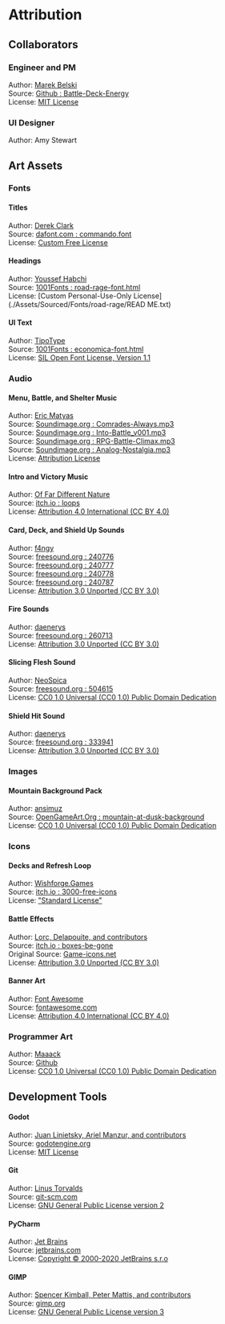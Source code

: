# Attribution
## Collaborators
### Engineer and PM
Author: [Marek Belski](https://github.com/Maaack)  
Source: [Github : Battle-Deck-Energy](https://github.com/Maaack/Battle-Deck-Energy)  
License: [MIT License](./LICENSE.md)

### UI Designer
Author: Amy Stewart  

## Art Assets
### Fonts
#### Titles
Author: [Derek Clark](http://defaulterror.za.net)  
Source: [dafont.com : commando.font](https://www.dafont.com/commando.font)  
License: [Custom Free License](./Assets/Sourced/Fonts/commando/ReadMe.txt)

#### Headings
Author: [Youssef Habchi](https://youssef-habchi.com/)  
Source: [1001Fonts : road-rage-font.html](https://www.1001fonts.com/road-rage-font.html)  
License: [Custom Personal-Use-Only License](./Assets/Sourced/Fonts/road-rage/READ ME.txt)

#### UI Text
Author: [TipoType](https://www.1001fonts.com/users/TipoType/)  
Source: [1001Fonts : economica-font.html](https://www.1001fonts.com/economica-font.html)  
License: [SIL Open Font License, Version 1.1](./Assets/Sourced/Fonts/economica/SIL-Open-Font-License.txt)

### Audio
#### Menu, Battle, and Shelter Music
Author: [Eric Matyas](www.soundimage.org)  
Source: [Soundimage.org : Comrades-Always.mp3](https://soundimage.org/wp-content/uploads/2020/06/Comrades-Always.mp3)  
Source: [Soundimage.org : Into-Battle_v001.mp3](http://soundimage.org/wp-content/uploads/2016/07/Into-Battle_v001.mp3)  
Source: [Soundimage.org : RPG-Battle-Climax.mp3](http://soundimage.org/wp-content/uploads/2014/07/RPG-Battle-Climax.mp3)  
Source: [Soundimage.org : Analog-Nostalgia.mp3](http://soundimage.org/wp-content/uploads/2016/04/Analog-Nostalgia.mp3)   
License: [Attribution License](https://soundimage.org/attribution-info/)

#### Intro and Victory Music
Author: [Of Far Different Nature](https://fardifferent.itch.io/)  
Source: [itch.io : loops](https://fardifferent.itch.io/loops)  
License: [Attribution 4.0 International (CC BY 4.0)](https://creativecommons.org/licenses/by/4.0/)

#### Card, Deck, and Shield Up Sounds
Author: [f4ngy](https://freesound.org/people/f4ngy/)  
Source: [freesound.org : 240776](https://freesound.org/people/f4ngy/sounds/240776/)  
Source: [freesound.org : 240777](https://freesound.org/people/f4ngy/sounds/240777/)  
Source: [freesound.org : 240778](https://freesound.org/people/f4ngy/sounds/240778/)  
Source: [freesound.org : 240787](https://freesound.org/people/f4ngy/sounds/240787/)  
License: [Attribution 3.0 Unported (CC BY 3.0)](http://creativecommons.org/licenses/by/3.0/)

#### Fire Sounds
Author: [daenerys](https://freesound.org/people/daenerys/)  
Source: [freesound.org : 260713](https://freesound.org/people/daenerys/sounds/260713/)  
License: [Attribution 3.0 Unported (CC BY 3.0)](http://creativecommons.org/licenses/by/3.0/)

#### Slicing Flesh Sound
Author: [NeoSpica](https://freesound.org/people/NeoSpica/)  
Source: [freesound.org : 504615](https://freesound.org/people/NeoSpica/sounds/504615/)  
License: [CC0 1.0 Universal (CC0 1.0) Public Domain Dedication](https://creativecommons.org/publicdomain/zero/1.0/)

#### Shield Hit Sound
Author: [daenerys](https://freesound.org/people/igorzets/)  
Source: [freesound.org : 333941](https://freesound.org/people/igorzets/sounds/333941/)  
License: [Attribution 3.0 Unported (CC BY 3.0)](http://creativecommons.org/licenses/by/3.0/)  

### Images
#### Mountain Background Pack
Author: [ansimuz](http://ansimuz.com/site/)  
Source: [OpenGameArt.Org : mountain-at-dusk-background](https://opengameart.org/content/mountain-at-dusk-background)  
License: [CC0 1.0 Universal (CC0 1.0) Public Domain Dedication](https://creativecommons.org/publicdomain/zero/1.0/)

### Icons
#### Decks and Refresh Loop
Author: [Wishforge.Games](http://wishforge.games/)  
Source: [itch.io : 3000-free-icons](https://wishforge.itch.io/3000-free-icons)  
License: ["Standard License"](./Assets/Sourced/Icons/LineHeroUnlimited/License.txt)

#### Battle Effects
Author: [Lorc, Delapouite, and contributors](https://game-icons.net/about.html#authors)  
Source: [itch.io : boxes-be-gone](https://thewristbandit.itch.io/boxes-be-gone)  
Original Source: [Game-icons.net](https://game-icons.net/)  
License: [Attribution 3.0 Unported (CC BY 3.0)](https://creativecommons.org/licenses/by/3.0/)  

#### Banner Art
Author: [Font Awesome](https://fontawesome.com/)  
Source: [fontawesome.com](https://fontawesome.com/)  
License: [Attribution 4.0 International (CC BY 4.0)](https://creativecommons.org/licenses/by/4.0/)  

### Programmer Art
Author: [Maaack](https://github.com/Maaack)  
Source: [Github](https://github.com/Maaack/Battle-Deck-Energy)  
License: [CC0 1.0 Universal (CC0 1.0)
Public Domain Dedication](https://creativecommons.org/publicdomain/zero/1.0/)

## Development Tools
#### Godot
Author: [Juan Linietsky, Ariel Manzur, and contributors](https://godotengine.org/contact)  
Source: [godotengine.org](https://godotengine.org/)  
License: [MIT License](https://github.com/godotengine/godot/blob/master/LICENSE.txt) 

#### Git
Author: [Linus Torvalds](https://github.com/torvalds)  
Source: [git-scm.com](https://git-scm.com/downloads)  
License: [GNU General Public License version 2](https://opensource.org/licenses/GPL-2.0)

#### PyCharm
Author: [Jet Brains](https://www.jetbrains.com/)  
Source: [jetbrains.com](https://www.jetbrains.com/pycharm/download/)  
License: [Copyright © 2000-2020 JetBrains s.r.o](https://www.jetbrains.com/)

#### GIMP
Author: [Spencer Kimball, Peter Mattis, and contributors](https://www.gimp.org/about/authors.html)  
Source: [gimp.org](https://www.gimp.org/downloads/)  
License: [GNU General Public License version 3](https://www.gimp.org/about/COPYING)